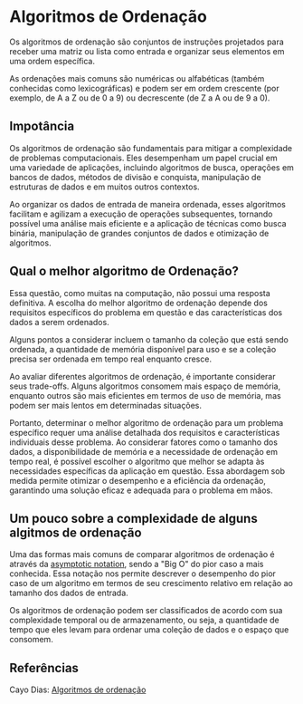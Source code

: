 # Algoritmos de Ordenação 

Os algoritmos de ordenação são conjuntos de instruções projetados para receber uma matriz ou lista como entrada e organizar seus elementos em uma ordem específica.

As ordenações mais comuns são numéricas ou alfabéticas (também conhecidas como lexicográficas) e podem ser em ordem crescente (por exemplo, de A a Z ou de 0 a 9) ou decrescente (de Z a A ou de 9 a 0).

## Impotância

Os algoritmos de ordenação são fundamentais para mitigar a complexidade de problemas computacionais. Eles desempenham um papel crucial em uma variedade de aplicações, incluindo algoritmos de busca, operações em bancos de dados, métodos de divisão e conquista, manipulação de estruturas de dados e em muitos outros contextos.

Ao organizar os dados de entrada de maneira ordenada, esses algoritmos facilitam e agilizam a execução de operações subsequentes, tornando possível uma análise mais eficiente e a aplicação de técnicas como busca binária, manipulação de grandes conjuntos de dados e otimização de algoritmos.

## Qual o melhor algoritmo de Ordenação?

Essa questão, como muitas na computação, não possui uma resposta definitiva. A escolha do melhor algoritmo de ordenação depende dos requisitos específicos do problema em questão e das características dos dados a serem ordenados.

Alguns pontos a considerar incluem o tamanho da coleção que está sendo ordenada, a quantidade de memória disponível para uso e se a coleção precisa ser ordenada em tempo real enquanto cresce.

Ao avaliar diferentes algoritmos de ordenação, é importante considerar seus trade-offs. Alguns algoritmos consomem mais espaço de memória, enquanto outros são mais eficientes em termos de uso de memória, mas podem ser mais lentos em determinadas situações.

Portanto, determinar o melhor algoritmo de ordenação para um problema específico requer uma análise detalhada dos requisitos e características individuais desse problema. Ao considerar fatores como o tamanho dos dados, a disponibilidade de memória e a necessidade de ordenação em tempo real, é possível escolher o algoritmo que melhor se adapta às necessidades específicas da aplicação em questão. Essa abordagem sob medida permite otimizar o desempenho e a eficiência da ordenação, garantindo uma solução eficaz e adequada para o problema em mãos.

## Um pouco sobre a complexidade de alguns algitmos de ordenação

Uma das formas mais comuns de comparar algoritmos de ordenação é através da <a href="https://github.com/FabioHenriqueFarias/algorithms-And-Data-Dtructures/tree/main/Asymptotic_Notation" target="_blank">asymptotic notation</a>, sendo a "Big O" do pior caso a mais conhecida. Essa notação nos permite descrever o desempenho do pior caso de um algoritmo em termos de seu crescimento relativo em relação ao tamanho dos dados de entrada.

Os algoritmos de ordenação podem ser classificados de acordo com sua complexidade temporal ou de armazenamento, ou seja, a quantidade de tempo que eles levam para ordenar uma coleção de dados e o espaço que consomem.

## Referências

Cayo Dias: <a href="https://www.freecodecamp.org/portuguese/news/algoritmos-de-ordenacao-explicados-com-exemplos-em-python-java-e-c/" target="_blank"> Algoritmos de ordenação</a>  

